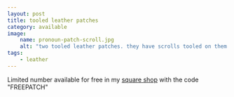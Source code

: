 ```yaml
---
layout: post
title: tooled leather patches
category: available
image: 
    name: pronoun-patch-scroll.jpg
    alt: "two tooled leather patches. they have scrolls tooled on them that read various pronoun sets."
tags:
    - leather
---
```


Limited number available for free in my [square shop](https://riverside-refuge.square.site/product/tooled-leather-pronoun-patch/91) with the code "FREEPATCH"
